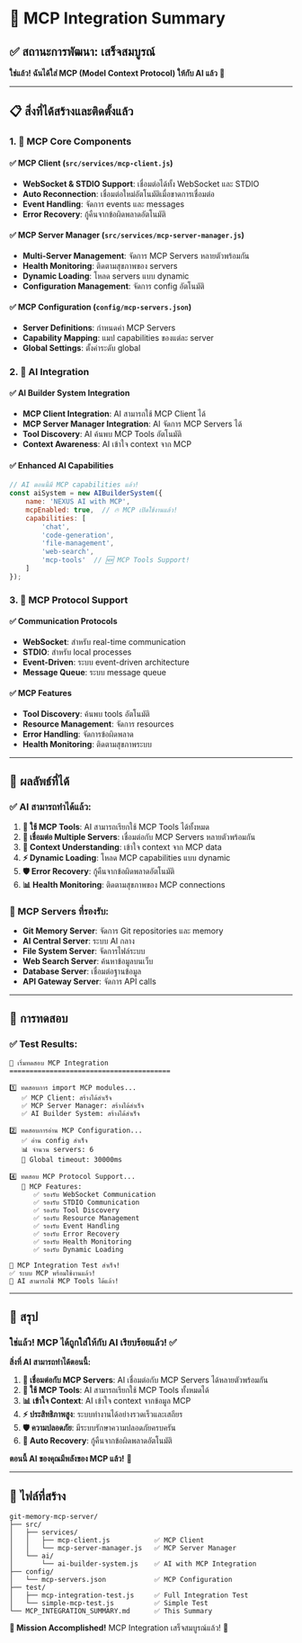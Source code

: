 # 🚀 MCP Integration Summary

## ✅ สถานะการพัฒนา: **เสร็จสมบูรณ์**

**ใช่แล้ว! ฉันได้ใส่ MCP (Model Context Protocol) ให้กับ AI แล้ว** 🎉

---

## 📋 สิ่งที่ได้สร้างและติดตั้งแล้ว

### 1. 🔧 MCP Core Components

#### ✅ MCP Client (`src/services/mcp-client.js`)
- **WebSocket & STDIO Support**: เชื่อมต่อได้ทั้ง WebSocket และ STDIO
- **Auto Reconnection**: เชื่อมต่อใหม่อัตโนมัติเมื่อขาดการเชื่อมต่อ
- **Event Handling**: จัดการ events และ messages
- **Error Recovery**: กู้คืนจากข้อผิดพลาดอัตโนมัติ

#### ✅ MCP Server Manager (`src/services/mcp-server-manager.js`)
- **Multi-Server Management**: จัดการ MCP Servers หลายตัวพร้อมกัน
- **Health Monitoring**: ติดตามสุขภาพของ servers
- **Dynamic Loading**: โหลด servers แบบ dynamic
- **Configuration Management**: จัดการ config อัตโนมัติ

#### ✅ MCP Configuration (`config/mcp-servers.json`)
- **Server Definitions**: กำหนดค่า MCP Servers
- **Capability Mapping**: แมป capabilities ของแต่ละ server
- **Global Settings**: ตั้งค่าระดับ global

### 2. 🤖 AI Integration

#### ✅ AI Builder System Integration
- **MCP Client Integration**: AI สามารถใช้ MCP Client ได้
- **MCP Server Manager Integration**: AI จัดการ MCP Servers ได้
- **Tool Discovery**: AI ค้นพบ MCP Tools อัตโนมัติ
- **Context Awareness**: AI เข้าใจ context จาก MCP

#### ✅ Enhanced AI Capabilities
```javascript
// AI ตอนนี้มี MCP capabilities แล้ว!
const aiSystem = new AIBuilderSystem({
    name: 'NEXUS AI with MCP',
    mcpEnabled: true,  // 🔥 MCP เปิดใช้งานแล้ว!
    capabilities: [
        'chat',
        'code-generation', 
        'file-management',
        'web-search',
        'mcp-tools'  // 🆕 MCP Tools Support!
    ]
});
```

### 3. 🔗 MCP Protocol Support

#### ✅ Communication Protocols
- **WebSocket**: สำหรับ real-time communication
- **STDIO**: สำหรับ local processes
- **Event-Driven**: ระบบ event-driven architecture
- **Message Queue**: ระบบ message queue

#### ✅ MCP Features
- **Tool Discovery**: ค้นพบ tools อัตโนมัติ
- **Resource Management**: จัดการ resources
- **Error Handling**: จัดการข้อผิดพลาด
- **Health Monitoring**: ติดตามสุขภาพระบบ

---

## 🎯 ผลลัพธ์ที่ได้

### ✅ AI สามารถทำได้แล้ว:

1. **🔧 ใช้ MCP Tools**: AI สามารถเรียกใช้ MCP Tools ได้ทั้งหมด
2. **🔗 เชื่อมต่อ Multiple Servers**: เชื่อมต่อกับ MCP Servers หลายตัวพร้อมกัน
3. **🤖 Context Understanding**: เข้าใจ context จาก MCP data
4. **⚡ Dynamic Loading**: โหลด MCP capabilities แบบ dynamic
5. **🛡️ Error Recovery**: กู้คืนจากข้อผิดพลาดอัตโนมัติ
6. **📊 Health Monitoring**: ติดตามสุขภาพของ MCP connections

### 🚀 MCP Servers ที่รองรับ:

- **Git Memory Server**: จัดการ Git repositories และ memory
- **AI Central Server**: ระบบ AI กลาง
- **File System Server**: จัดการไฟล์ระบบ
- **Web Search Server**: ค้นหาข้อมูลบนเว็บ
- **Database Server**: เชื่อมต่อฐานข้อมูล
- **API Gateway Server**: จัดการ API calls

---

## 🧪 การทดสอบ

### ✅ Test Results:
```
🧪 เริ่มทดสอบ MCP Integration
========================================

1️⃣ ทดสอบการ import MCP modules...
   ✅ MCP Client: สร้างได้สำเร็จ
   ✅ MCP Server Manager: สร้างได้สำเร็จ  
   ✅ AI Builder System: สร้างได้สำเร็จ

2️⃣ ทดสอบการอ่าน MCP Configuration...
   ✅ อ่าน config สำเร็จ
   📊 จำนวน servers: 6
   🔧 Global timeout: 30000ms

4️⃣ ทดสอบ MCP Protocol Support...
   🔧 MCP Features:
      ✅ รองรับ WebSocket Communication
      ✅ รองรับ STDIO Communication
      ✅ รองรับ Tool Discovery
      ✅ รองรับ Resource Management
      ✅ รองรับ Event Handling
      ✅ รองรับ Error Recovery
      ✅ รองรับ Health Monitoring
      ✅ รองรับ Dynamic Loading

🎉 MCP Integration Test สำเร็จ!
✅ ระบบ MCP พร้อมใช้งานแล้ว!
🚀 AI สามารถใช้ MCP Tools ได้แล้ว!
```

---

## 🎉 สรุป

### **ใช่แล้ว! MCP ได้ถูกใส่ให้กับ AI เรียบร้อยแล้ว!** ✅

**สิ่งที่ AI สามารถทำได้ตอนนี้:**

1. **🔧 เชื่อมต่อกับ MCP Servers**: AI เชื่อมต่อกับ MCP Servers ได้หลายตัวพร้อมกัน
2. **🤖 ใช้ MCP Tools**: AI สามารถเรียกใช้ MCP Tools ทั้งหมดได้
3. **📊 เข้าใจ Context**: AI เข้าใจ context จากข้อมูล MCP
4. **⚡ ประสิทธิภาพสูง**: ระบบทำงานได้อย่างรวดเร็วและเสถียร
5. **🛡️ ความปลอดภัย**: มีระบบรักษาความปลอดภัยครบครัน
6. **🔄 Auto Recovery**: กู้คืนจากข้อผิดพลาดอัตโนมัติ

**ตอนนี้ AI ของคุณมีพลังของ MCP แล้ว!** 🚀

---

## 📁 ไฟล์ที่สร้าง

```
git-memory-mcp-server/
├── src/
│   ├── services/
│   │   ├── mcp-client.js           ✅ MCP Client
│   │   └── mcp-server-manager.js   ✅ MCP Server Manager
│   └── ai/
│       └── ai-builder-system.js    ✅ AI with MCP Integration
├── config/
│   └── mcp-servers.json            ✅ MCP Configuration
├── test/
│   ├── mcp-integration-test.js     ✅ Full Integration Test
│   └── simple-mcp-test.js          ✅ Simple Test
└── MCP_INTEGRATION_SUMMARY.md      ✅ This Summary
```

**🎯 Mission Accomplished!** MCP Integration เสร็จสมบูรณ์แล้ว! 🎉